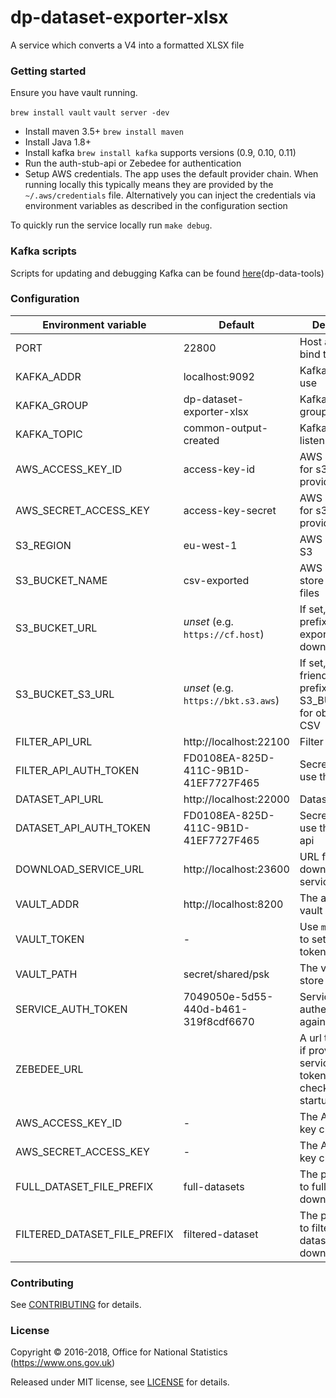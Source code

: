 dp-dataset-exporter-xlsx
================

A service which converts a V4 into a formatted XLSX file

### Getting started

Ensure you have vault running.

`brew install vault`
`vault server -dev`

* Install maven 3.5+ `brew install maven`
* Install Java 1.8+
* Install kafka `brew install kafka` supports versions (0.9, 0.10, 0.11)
* Run the auth-stub-api or Zebedee for authentication
* Setup AWS credentials. The app uses the default provider chain. When running locally this typically means they are provided by the `~/.aws/credentials` file.  Alternatively you can inject the credentials via environment variables as described in the configuration section

To quickly run the service locally run `make debug`.

### Kafka scripts

Scripts for updating and debugging Kafka can be found [here](https://github.com/ONSdigital/dp-data-tools)(dp-data-tools)

### Configuration

| Environment variable        | Default                              | Description
| ----------------------------|--------------------------------------|---------------------------------
| PORT                        | 22800                                | Host and port to bind to
| KAFKA_ADDR                  | localhost:9092                       | Kafka address to use
| KAFKA_GROUP                 | dp-dataset-exporter-xlsx             | Kafka consumer group name
| KAFKA_TOPIC                 | common-output-created                | Kafka topic to listen to
| AWS_ACCESS_KEY_ID           | access-key-id                        | AWS access id for s3 (must be provided)
| AWS_SECRET_ACCESS_KEY       | access-key-secret                    | AWS secret key for s3 (must be provided)
| S3_REGION                   | eu-west-1                            | AWS region for S3
| S3_BUCKET_NAME              | csv-exported                         | AWS bucket to store the XLSX files
| S3_BUCKET_URL               | _unset_     (e.g. `https://cf.host`) | If set, the URL prefix for public, exported downloads
| S3_BUCKET_S3_URL            | _unset_  (e.g. `https://bkt.s3.aws`) | If set, S3-friendly URL prefix replacing S3_BUCKET_URL for obtaining CSV
| FILTER_API_URL              | http://localhost:22100               | Filter api URL
| FILTER_API_AUTH_TOKEN       | FD0108EA-825D-411C-9B1D-41EF7727F465 | Secret token to use the Filter api
| DATASET_API_URL             | http://localhost:22000               | Dataset api URL
| DATASET_API_AUTH_TOKEN      | FD0108EA-825D-411C-9B1D-41EF7727F465 | Secret token to use the Dataset api
| DOWNLOAD_SERVICE_URL        | http://localhost:23600               | URL for the download service
| VAULT_ADDR                  | http://localhost:8200                | The address of vault
| VAULT_TOKEN                 | -                                    | Use `make debug` to set a vault token
| VAULT_PATH                  | secret/shared/psk                    | The vault path to store psks
| SERVICE_AUTH_TOKEN          | 7049050e-5d55-440d-b461-319f8cdf6670 | Service token to authenticate against Zebedee
| ZEBEDEE_URL                 |                                      | A url to zebedee, if provided the service auth token will be checked on startup
| AWS_ACCESS_KEY_ID           | -                                    | The AWS access key credential
| AWS_SECRET_ACCESS_KEY       | -                                    | The AWS secret key credential
| FULL_DATASET_FILE_PREFIX    | full-datasets                        | The prefix added to full dataset download files
| FILTERED_DATASET_FILE_PREFIX| filtered-dataset                     | The prefix added to filtered dataset download files

### Contributing

See [CONTRIBUTING](CONTRIBUTING.md) for details.

### License

Copyright © 2016-2018, Office for National Statistics (https://www.ons.gov.uk)

Released under MIT license, see [LICENSE](LICENSE.md) for details.
